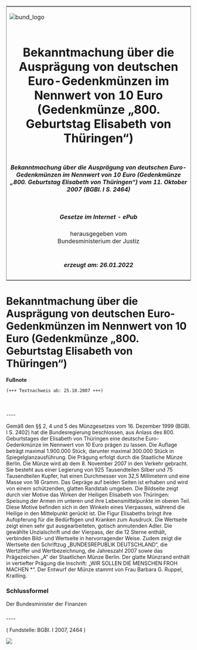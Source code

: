 <span id="DECKBLATT.html"></span>

<table border="0" frame="border" width="100%">

<tr valign="top">

<td align="left">

![bund\_logo](BfJ_2021_Web_de_de.gif)

</td>

<td align="right">

 

</td>

</tr>

<tr align="center" valign="middle">

<td colspan="2">

# Bekanntmachung über die Ausprägung von deutschen Euro-Gedenkmünzen im Nennwert von 10 Euro (Gedenkmünze „800. Geburtstag Elisabeth von Thüringen“)

</td>

</tr>

<tr align="center" valign="middle">

<td colspan="2">

##### Bekanntmachung über die Ausprägung von deutschen Euro-Gedenkmünzen im Nennwert von 10 Euro (Gedenkmünze „800. Geburtstag Elisabeth von Thüringen“) vom 11. Oktober 2007 (BGBl. I S. 2464)

</td>

</tr>

<tr align="center" valign="middle">

<td colspan="2">

  
  

##### Gesetze im Internet - ePub  
  
herausgegeben vom  
Bundesministerium der Justiz

</td>

</tr>

<tr align="center" valign="bottom">

<td colspan="2">

  
  

##### erzeugt am: 26.01.2022

</td>

</tr>

</table>

<span id="BJNR246400007.html"></span>

# Bekanntmachung über die Ausprägung von deutschen Euro-Gedenkmünzen im Nennwert von 10 Euro (Gedenkmünze „800. Geburtstag Elisabeth von Thüringen“)

<div>

  
**Fußnote**

<div class="jnhtml">

<div>

<div class="jurAbsatz">

  

``` 
(+++ Textnachweis ab: 25.10.2007 +++)

 
```

</div>

</div>

</div>

</div>

<span id="BJNR246400007BJNE000100000.html"></span>

###   
\----

<div>

<div class="jnhtml">

<div>

<div class="jurAbsatz">

Gemäß den §§ 2, 4 und 5 des Münzgesetzes vom 16. Dezember 1999 (BGBl. I
S. 2402) hat die Bundesregierung beschlossen, aus Anlass des 800.
Geburtstages der Elisabeth von Thüringen eine deutsche Euro-Gedenkmünze
im Nennwert von 10 Euro prägen zu lassen. Die Auflage beträgt maximal
1.900.000 Stück, darunter maximal 300.000 Stück in
Spiegelglanzausführung. Die Prägung erfolgt durch die Staatliche Münze
Berlin. Die Münze wird ab dem 8. November 2007 in den Verkehr gebracht.
Sie besteht aus einer Legierung von 925 Tausendteilen Silber und 75
Tausendteilen Kupfer, hat einen Durchmesser von 32,5 Millimetern und
eine Masse von 18 Gramm. Das Gepräge auf beiden Seiten ist erhaben und
wird von einem schützenden, glatten Randstab umgeben. Die Bildseite
zeigt durch vier Motive das Wirken der Heiligen Elisabeth von Thüringen:
Speisung der Armen im unteren und ihre Lebensmittelpunkte im oberen
Teil. Diese Motive befinden sich in den Winkeln eines Vierpasses,
während die Heilige in den Mittelpunkt gerückt ist. Die Figur
Elisabeths bringt ihre Aufopferung für die Bedürftigen und Kranken zum
Ausdruck. Die Wertseite zeigt einen sehr gut ausgearbeiteten, gotisch
anmutenden Adler. Die gewählte Unzialschrift und der Vierpass, der die
12 Sterne enthält, verbinden Bild- und Wertseite in hervorragender
Weise. Zudem zeigt die Wertseite den Schriftzug „BUNDESREPUBLIK
DEUTSCHLAND“, die Wertziffer und Wertbezeichnung, die Jahreszahl 2007
sowie das Prägezeichen „A“ der Staatlichen Münze Berlin. Der glatte
Münzrand enthält in vertiefter Prägung die Inschrift: „WIR SOLLEN DIE
MENSCHEN FROH MACHEN \*“. Der Entwurf der Münze stammt von Frau Barbara
G. Ruppel, Krailling.

</div>

</div>

</div>

</div>

<span id="BJNR246400007BJNE000200000.html"></span>

### Schlussformel  

<div>

<div class="jnhtml">

<div>

<div class="jurAbsatz">

<span class="SP">Der Bundesminister der Finanzen</span>

</div>

</div>

</div>

</div>

<span id="BJNR246400007BJNE000300000.html"></span>

###   
\----

<div>

<div class="jnhtml">

<div>

<div class="kommentar_Fundstelle">

( Fundstelle: BGBl. I 2007, 2464 )

</div>

<div class="jurAbsatz">

  
  
![](bgbl1_2007_j2464-1_0010.jpeg)

</div>

</div>

</div>

</div>
